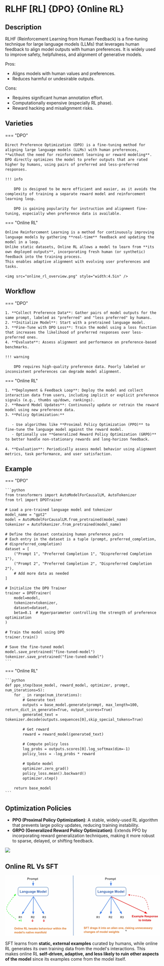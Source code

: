 # RLHF [RL] {DPO} {Online RL}

## Description

RLHF (Reinforcement Learning from Human Feedback) is a fine-tuning technique for large language models (LLMs) that leverages human feedback to align model outputs with human preferences.
It is widely used to improve safety, helpfulness, and alignment of generative models.

Pros:

- Aligns models with human values and preferences.
- Reduces harmful or undesirable outputs.

Cons:

- Requires significant human annotation effort.
- Computationally expensive (especially RL phase).
- Reward hacking and misalignment risks.

## Varieties

=== "DPO"

    Direct Preference Optimization (DPO) is a fine-tuning method for aligning large language models (LLMs) with human preferences, **without the need for reinforcement learning or reward modeling**.
    DPO directly optimizes the model to prefer outputs that are rated higher by humans, using pairs of preferred and less-preferred responses.

    !!! info

        DPO is designed to be more efficient and easier, as it avoids the complexity of training a separate reward model and reinforcement learning loop.

        DPO is gaining popularity for instruction and alignment fine-tuning, especially when preference data is available.

=== "Online RL"

    Online Reinforcement Learning is a method for continuously improving language models by gathering **real-time** feedback and updating the model in a loop.
    Unlike static datasets, Online RL allows a model to learn from **its own deployed outputs**, incorporating fresh human (or synthetic) feedback into the training process.
    This enables adaptive alignment with evolving user preferences and tasks.

    <img src="online_rl_overview.png" style="width:4.5in" />

## Workflow

=== "DPO"

    1. **Collect Preference Data**: Gather pairs of model outputs for the same prompt, labeled as "preferred" and "less preferred" by humans.
    2. **Initialize Model**: Start with a pretrained language model.
    3. **Fine-Tune with DPO Loss**: Train the model using a loss function that increases the likelihood of preferred responses over less-preferred ones.
    4. **Evaluate**: Assess alignment and performance on preference-based benchmarks.

    !!! warning

        DPO requires high-quality preference data. Poorly labeled or inconsistent preferences can degrade model alignment.

=== "Online RL"

    1. **Deployment & Feedback Loop**: Deploy the model and collect interaction data from users, including implicit or explicit preference signals (e.g., thumbs up/down, rankings).
    2. **Reward Model Updates**: Continuously update or retrain the reward model using new preference data.
    3. **Policy Optimization:**

       - Use algorithms like **Proximal Policy Optimization (PPO)** to fine-tune the language model against the reward model.
       - Optionally use **Generalized Reward Policy Optimization (GRPO)** to better handle non-stationary rewards and long-horizon feedback.

    4. **Evaluation**: Periodically assess model behavior using alignment metrics, task performance, and user satisfaction.

## Example

=== "DPO"

    ```python
    from transformers import AutoModelForCausalLM, AutoTokenizer
    from trl import DPOTrainer

    # Load a pre-trained language model and tokenizer
    model_name = "gpt2"
    model = AutoModelForCausalLM.from_pretrained(model_name)
    tokenizer = AutoTokenizer.from_pretrained(model_name)

    # Define the dataset containing human preference pairs
    # Each entry in the dataset is a tuple (prompt, preferred_completion,
    # dispreferred_completion)
    dataset = [
        ("Prompt 1", "Preferred Completion 1", "Dispreferred Completion 1"),
        ("Prompt 2", "Preferred Completion 2", "Dispreferred Completion 2"),
        # Add more data as needed
    ]

    # Initialize the DPO Trainer
    trainer = DPOTrainer(
        model=model,
        tokenizer=tokenizer,
        dataset=dataset,
        beta=0.1  # Hyperparameter controlling the strength of preference optimization
    )

    # Train the model using DPO
    trainer.train()

    # Save the fine-tuned model
    model.save_pretrained("fine-tuned-model")
    tokenizer.save_pretrained("fine-tuned-model")
    ```

=== "Online RL"

    ```python
    def ppo_step(base_model, reward_model, optimizer, prompt, num_iterations=5):
        for _ in range(num_iterations):
            # Generate text
            outputs = base_model.generate(prompt, max_length=100, return_dict_in_generate=True, output_scores=True)
            generated_text = tokenizer.decode(outputs.sequences[0],skip_special_tokens=True)

            # Get reward
            reward = reward_model(generated_text)

            # Compute policy loss
            log_probs = outputs.scores[0].log_softmax(dim=-1)
            policy_loss = -log_probs * reward

            # Update model
            optimizer.zero_grad()
            policy_loss.mean().backward()
            optimizer.step()

        return base_model
    ```

## Optimization Policies

- **PPO (Proximal Policy Optimization)**: A stable, widely-used RL algorithm that prevents large policy updates, reducing training instability.
- **GRPO (Generalized Reward Policy Optimization)**: Extends PPO by incorporating reward generalization techniques, making it more robust to sparse, delayed, or shifting feedback.

<img src="ppo_and_grpo.png" style="width:6in" />

## Online RL Vs SFT

![](rlhf/online_rl_vs_sft.png)

SFT learns from **static, external examples** curated by humans, while online RL generates its own training data from the model's interactions.
This makes online RL **self-driven, adaptive, and less likely to ruin other aspects of the model** since its examples come from the model itself.
